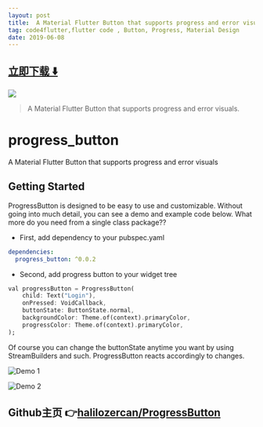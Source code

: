 ```yaml
---
layout: post
title:  A Material Flutter Button that supports progress and error visuals
tag: code4flutter,flutter code , Button, Progress, Material Design
date: 2019-06-08
---
```


 


## [立即下载 ️⬇️ ](https://codeload.github.com/halilozercan/ProgressButton/zip/master) 


 
![](https://flutterawesome.com/content/images/2019/02/progress_button.jpg)
 
>
> A Material Flutter Button that supports progress and error visuals.
>

 
# progress_button

A Material Flutter Button that supports progress and error visuals

## Getting Started

ProgressButton is designed to be easy to use and customizable. Without going into much detail, you can see a demo and example code below. What more do you need from a single class package??

- First, add dependency to your pubspec.yaml
```yaml
dependencies:
  progress_button: ^0.0.2
```

- Second, add progress button to your widget tree
```dart
val progressButton = ProgressButton(
    child: Text("Login"),
    onPressed: VoidCallback,
    buttonState: ButtonState.normal,
    backgroundColor: Theme.of(context).primaryColor,
    progressColor: Theme.of(context).primaryColor,
);
```

Of course you can change the buttonState anytime you want by using StreamBuilders and such. ProgressButton reacts accordingly to changes.

![Demo 1](/demo1.gif?raw=true)

![Demo 2](/demo2.gif?raw=true)
## Github主页 👉[halilozercan/ProgressButton](http://github.com/halilozercan/ProgressButton)
